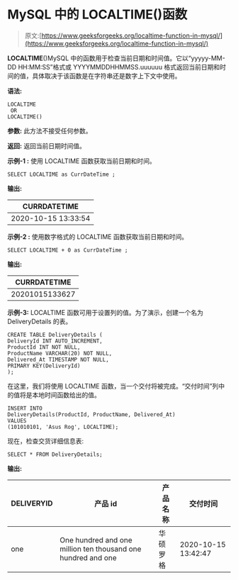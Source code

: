 # MySQL 中的 LOCALTIME()函数

> 原文:[https://www.geeksforgeeks.org/localtime-function-in-mysql/](https://www.geeksforgeeks.org/localtime-function-in-mysql/)

**LOCALTIME**()MySQL 中的函数用于检查当前日期和时间值。它以“yyyyy-MM-DD HH:MM:SS”格式或 YYYYMMDDHHMMSS.uuuuuu 格式返回当前日期和时间的值，具体取决于该函数是在字符串还是数字上下文中使用。

**语法:**

```
LOCALTIME
 OR
LOCALTIME()

```

**参数:**
此方法不接受任何参数。

**返回:**
返回当前日期时间值。

**示例-1 :**
使用 LOCALTIME 函数获取当前日期和时间。

```
SELECT LOCALTIME as CurrDateTime ;

```

**输出:**

| CURRDATETIME |
| --- |
| 2020-10-15 13:33:54 |

**示例-2 :**
使用数字格式的 LOCALTIME 函数获取当前日期和时间。

```
SELECT LOCALTIME + 0 as CurrDateTime ;

```

**输出:**

| CURRDATETIME |
| --- |
| 20201015133627 |

**示例-3:**
LOCALTIME 函数可用于设置列的值。为了演示，创建一个名为 DeliveryDetails 的表。

```
CREATE TABLE DeliveryDetails (
DeliveryId INT AUTO_INCREMENT,
ProductId INT NOT NULL,
ProductName VARCHAR(20) NOT NULL,
Delivered_At TIMESTAMP NOT NULL,
PRIMARY KEY(DeliveryId)
);

```

在这里，我们将使用 LOCALTIME 函数，当一个交付将被完成。“交付时间”列中的值将是本地时间函数给出的值。

```
INSERT INTO  
DeliveryDetails(ProductId, ProductName, Delivered_At)
VALUES
(101010101, 'Asus Rog', LOCALTIME);

```

现在，检查交货详细信息表:

```
SELECT * FROM DeliveryDetails;

```

**输出:**

| DELIVERYID | 产品 id | 产品名称 | 交付时间 |
| --- | --- | --- | --- |
| one | One hundred and one million ten thousand one hundred and one | 华硕罗格 | 2020-10-15 13:42:47 |